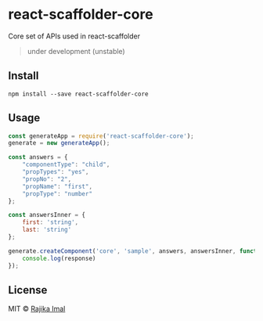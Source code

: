 # react-scaffolder-core

Core set of APIs used in react-scaffolder

> under development (unstable)

## Install

```
npm install --save react-scaffolder-core
```

## Usage

```js
const generateApp = require('react-scaffolder-core');
generate = new generateApp();

const answers = {
	"componentType": "child",
	"propTypes": "yes",
	"propNo": "2",
	"propName": "first",
	"propType": "number"
};

const answersInner = { 
	first: 'string', 
	last: 'string' 
};

generate.createComponent('core', 'sample', answers, answersInner, function(response) {
	console.log(response)
});
```

## License

MIT © [Rajika Imal](https://rajikaimal.github.io)